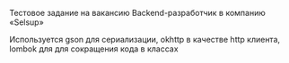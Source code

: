 Тестовое задание на вакансию Backend-разработчик в компанию «Selsup»

Используется gson для сериализации, okhttp в качестве http клиента, lombok для для сокращения кода в классах
